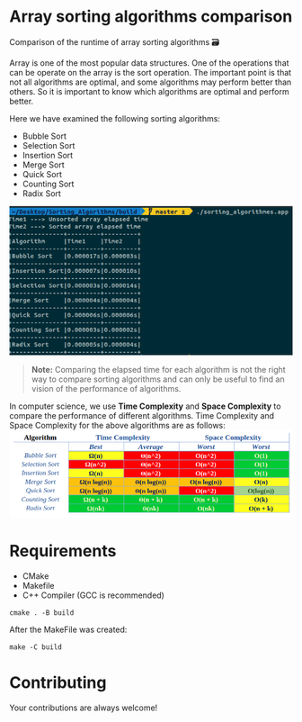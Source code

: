 # Array sorting algorithms comparison
Comparison of the runtime of array sorting algorithms :card_file_box:


Array is one of the most popular data structures. One of the operations that can be operate on the array is the sort operation. The important point is that not all algorithms are optimal, and some algorithms may perform better than others. So it is important to know which algorithms are optimal and perform better.

Here we have examined the following sorting algorithms:
- Bubble Sort
- Selection Sort
- Insertion Sort
- Merge Sort
- Quick Sort
- Counting Sort
- Radix Sort

![result](Images/Result.png)

> **Note:** Comparing the elapsed time for each algorithm is not the right way to compare sorting algorithms and can only be useful to find an vision of the performance of algorithms.

In computer science, we use **Time Complexity** and **Space Complexity** to compare the performance of different algorithms.
Time Complexity and Space Complexity for the above algorithms are as follows:
![result](Images/ArraySortingAlgorithmsComparison.png)


# Requirements
- CMake
- Makefile
- C++ Compiler (GCC is recommended)

```
cmake . -B build
```
After the MakeFile was created:
```
make -C build
```
# Contributing
Your contributions are always welcome!
